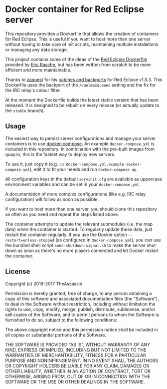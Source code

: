 # Docker container for Red Eclipse server

This repository provides a Dockerfile that allows the creation of containers for Red Eclipse.
This is useful if you want to host more than one server without having to take care of init
scripts, maintaining multiple installations or managing any data storage.

This project contains some of the ideas of the
[Red Eclipse Dockerfile](https://github.com/erasche/docker-recipes/) provided by
[Eric Rasche](https://github.com/erasche/), but has been written from scratch to be more
efficient and more maintainable.

Thanks to [zaquest](https://github.com/zaquest/) for his
[patches and backports](https://github.com/zaquest/repatches/) for Red Eclipse v1.5.3. This
Dockerfile uses the backport of the `/duelmaxqueued` setting and the fix for the IRC relay's
colour filter.

At the moment the Dockerfile builds the latest stable version that has been released. It is
designed to be rebuilt on every release (or actually update to the `stable` branch).


## Usage

The easiest way to persist server configurations and manage your server containers is to use
[docker-compose](https://docs.docker.com/compose/). An example `docker-compose.yml` is included
in this repository. In combination with the pre-built images from quay.io, this is the fastest
way to deploy new servers.

To use it, just copy it (e.g. `cp docker-compose.yml.example docker-compose.yml`), edit it to
fit your needs and run `docker-compose up`.

All configuration keys in the default `servinit.cfg` are available as uppercase environment
variables and can be set in your `docker-compose.yml`.

A documentation of more complex configurations (like e.g. IRC relay configuration) will
follow as soon as possible.

If you want to host more than one server, you should clone this repository as often as you
need and repeat the steps listed above.

The container attempts to update the relevant submodules (i.e. the map data) when the container
is started. To regularly update these data, just restart the container regularly. If you use the
Docker option `--restart=unless-stopped` (as configured in `docker-compose.yml`), you can use
the bundled shell script `send-shutdown-signal.sh` to make the server shut down as soon as
there's no more players connected and let Docker restart the container.


## License

Copyright (c) 2016-2017 TheAssassin

Permission is hereby granted, free of charge, to any person obtaining a copy of this software and associated documentation files (the "Software"), to deal in the Software without restriction, including without limitation the rights to use, copy, modify, merge, publish, distribute, sublicense, and/or sell copies of the Software, and to permit persons to whom the Software is furnished to do so, subject to the following conditions:

The above copyright notice and this permission notice shall be included in all copies or substantial portions of the Software.

THE SOFTWARE IS PROVIDED "AS IS", WITHOUT WARRANTY OF ANY KIND, EXPRESS OR IMPLIED, INCLUDING BUT NOT LIMITED TO THE WARRANTIES OF MERCHANTABILITY, FITNESS FOR A PARTICULAR PURPOSE AND NONINFRINGEMENT. IN NO EVENT SHALL THE AUTHORS OR COPYRIGHT HOLDERS BE LIABLE FOR ANY CLAIM, DAMAGES OR OTHER LIABILITY, WHETHER IN AN ACTION OF CONTRACT, TORT OR OTHERWISE, ARISING FROM, OUT OF OR IN CONNECTION WITH THE SOFTWARE OR THE USE OR OTHER DEALINGS IN THE SOFTWARE.
